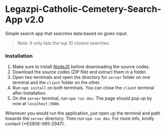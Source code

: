# Legazpi-Catholic-Cemetery-Search-App v2.0

Simple search app that searches data based on given input.

> Note: It only lists the top 10 closest searches.

### Installation

1. Make sure to install [NodeJS](https://nodejs.org/en/download/) before downloading the source codes.
2. Download the source codes (ZIP file) and extract them in a folder.
3. Open two terminals and open the directory for `server` folder on one terminal and the `client` folder on the other.
4. Run `npm install` on both terminals. You can close the `client` terminal after installation.
5. On the `server` terminal, run `npm run dev`. The page should pop up by now at `localhost:3000`.

Whenever you would run the application, just open up the terminal and path towards the `server` directory. Then run `npm run dev`. For more info, kindly contact (+63906-065-2947).
